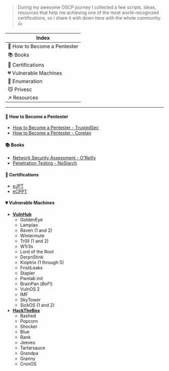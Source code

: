 > During my awesome OSCP journey I collected a few scripts, ideas, resources that help me achieving one of the most world-recognized certifications, so i share it with down here with the whole community. :thumbsup:



|Index|
|------------|
|:book: How to Become a Pentester |
|:books: Books|
|:page_facing_up: Certifications|
|:broken_heart: Vulnerable Machines|
|:pencil: Enumeration|
|:smirk_cat: Privesc|
|:arrow_upper_right: Resources|

----- 
#### :book: How to Become a Pentester
* [How to Become a Pentester - TrustedSec](https://www.trustedsec.com/2018/09/become-a-pentester)
* [How to Become a Pentester - Corelan](https://www.corelan.be/index.php/2015/10/13/how-to-become-a-pentester/)

#### :books: Books
* [Network Security Assessment - O'Reilly](https://www.oreilly.com/library/view/network-security-assessment/9781491911044/)
* [Penetration Testing - NoStarch](https://nostarch.com/pentesting)

#### :page_facing_up: Certifications
* [eJPT](https://www.elearnsecurity.com/course/penetration_testing_student/)
* [eCPPT](https://www.elearnsecurity.com/course/penetration_testing/)

#### :broken_heart: Vulnerable Machines
* **[VulnHub](https://www.vulnhub.com)**
  * GoldenEye
  * Lampiao
  * Raven (1 and 2)
  * Wintermute
  * Tr0ll (1 and 2)
  * W1r3s
  * Lord of the Root
  * DerpnStink
  * Kioptrix (1 through 5)
  * FristiLeaks
  * Stapler
  * Pwnlab init
  * BrainPan (_BoF!_)
  * VulnOS 2
  * IMF
  * SkyTower
  * SickOS (1 and 2)
* **[HackTheBox](https://www.hackthebox.eu)**
  * Bashed
  * Popcorn
  * Shocker
  * Blue
  * Bank
  * Jeeves
  * Tartarsauce
  * Grandpa
  * Granny
  * CronOS
